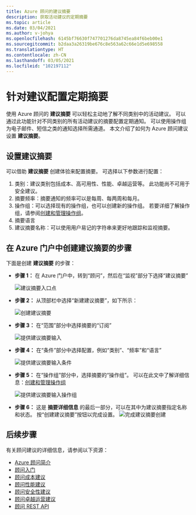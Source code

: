 ```yaml
---
title: Azure 顾问的建议摘要
description: 获取活动建议的定期摘要
ms.topic: article
ms.date: 03/04/2021
ms.author: v-johya
ms.openlocfilehash: 6145bf76630f747701276da8745ea84f6beb00e1
ms.sourcegitcommit: b2daa3a26319be676c8e563a62c66e1d5e698558
ms.translationtype: HT
ms.contentlocale: zh-CN
ms.lasthandoff: 03/05/2021
ms.locfileid: "102197112"
---
```

# <a name="configure-periodic-summary-for-recommendations"></a>针对建议配置定期摘要

使用 Azure 顾问的 **建议摘要** 可以轻松主动地了解不同类别中的活动建议。 可以通过此功能针对不同类别的所有活动建议的摘要配置定期通知。 可以使用操作组为电子邮件、短信之类的通知选择所需通道。 本文介绍了如何为 Azure 顾问建议设置 **建议摘要**。


## <a name="setting-up-your-recommendation-digest"></a>设置建议摘要 

可以借助 **建议摘要** 创建体验来配置摘要。 可选择以下参数进行配置：
1. 类别：建议类别包括成本、高可用性、性能、卓越运营等。 此功能尚不可用于安全建议。
2. 摘要频率：摘要通知的频率可以是每周、每两周和每月。
3. 操作组：可以选择现有的操作组，也可以创建新的操作组。 若要详细了解操作组，请参阅[创建和管理操作组](../azure-monitor/alerts/action-groups.md)。
4. 摘要语言
5. 建议摘要名称：可以使用用户易记的字符串来更好地跟踪和监视摘要。

## <a name="steps-to-create-recommendation-digest-in-azure-portal"></a>在 Azure 门户中创建建议摘要的步骤

下面是创建 **建议摘要** 的步骤：
* **步骤 1：** 在 Azure 门户中，转到“顾问”，然后在“监视”部分下选择“建议摘要”   

   ![建议摘要入口点](./media/digest-0.png)

* **步骤 2：** 从顶部栏中选择“新建建议摘要”，如下所示：

   ![创建建议摘要](./media/digest-5.png)

* **步骤 3：** 在“范围”部分中选择摘要的“订阅”

   ![提供建议摘要输入](./media/digest-1.png)

* **步骤 4：** 在“条件”部分中选择配置，例如“类别”、“频率”和“语言”   

   ![提供建议摘要输入条件](./media/digest-2.png)

* **步骤 5：** 在“操作组”部分中，选择摘要的“操作组”。 可以在此文中了解详细信息：[创建和管理操作组](../azure-monitor/alerts/action-groups.md)

   ![提供建议摘要输入操作组](./media/digest-3.png)

* **步骤 6：** 这是 **摘要详细信息** 的最后一部分，可以在其中为建议摘要指定名称和状态。 按“创建建议摘要”按钮以完成设置。
   ![完成建议摘要创建](./media/digest-4.png)

## <a name="next-steps"></a>后续步骤

有关顾问建议的详细信息，请参阅以下资源：
* [Azure 顾问简介](advisor-overview.md)
* [顾问入门](advisor-get-started.md)
* [顾问成本建议](advisor-cost-recommendations.md)
* [顾问性能建议](advisor-performance-recommendations.md)
* [顾问安全性建议](advisor-security-recommendations.md)
* [顾问卓越运营建议](advisor-operational-excellence-recommendations.md)
* [顾问 REST API](https://docs.microsoft.com/rest/api/advisor/)

